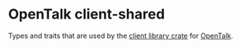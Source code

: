 # OpenTalk client-shared

Types and traits that are used by the
[client library crate](https://docs.rs/opentalk-client) for [OpenTalk](https://opentalk.eu/).
